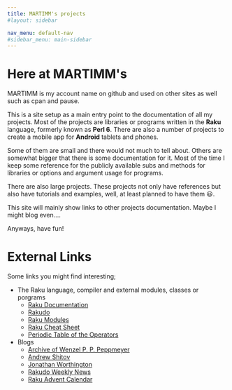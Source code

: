 ```yaml
---
title: MARTIMM's projects
#layout: sidebar

nav_menu: default-nav
#sidebar_menu: main-sidebar
---
```

# Here at MARTIMM's

MARTIMM is my account name on github and used on other sites as well such as cpan and pause.

This is a site setup as a main entry point to the documentation of all my projects. Most of the projects are libraries or programs written in the **Raku** language, formerly known as **Perl 6**. There are also a number of projects to create a mobile app for **Android** tablets and phones.

Some of them are small and there would not much to tell about. Others are somewhat bigger that there is some documentation for it. Most of the time I keep some reference for the publicly available subs and methods for libraries or options and argument usage for programs.

There are also large projects. These projects not only have references but also have tutorials and examples, well, at least planned to have them 😃.

This site will mainly show links to other projects documentation. Maybe I might blog even....


Anyways, have fun!

# External Links

Some links you might find interesting;
* The Raku language, compiler and external modules, classes or porgrams
  * [Raku Documentation](https://docs.raku.org/)
  * [Rakudo](https://rakudo.org/)
  * [Raku Modules](https://modules.raku.org/)
  * [Raku Cheat Sheet](https://raw.githubusercontent.com/Raku/mu/master/docs/Perl6/Cheatsheet/cheatsheet.txt)
  * [Periodic Table of the Operators](https://www.ozonehouse.com/mark/periodic/https://www.ozonehouse.com/mark/periodic/)
* Blogs
  * [Archive of Wenzel P. P. Peppmeyer](https://gfldex.wordpress.com/about/)
  * [Andrew Shitov](https://andrewshitov.com/)
  * [Jonathan Worthington](http://www.jnthn.net/slides.html)
  * [Rakudo Weekly News](https://rakudoweekly.blog/)
  * [Raku Advent Calendar](https://raku-advent.blog/blog-feed/)

<!--
  * []()
  * []()
  * []()
  * []()
  * []()
-->
